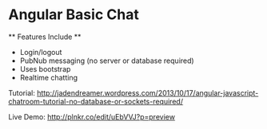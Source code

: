 Angular Basic Chat
=============

** Features Include **
* Login/logout
* PubNub messaging (no server or database required)
* Uses bootstrap
* Realtime chatting

Tutorial: http://jadendreamer.wordpress.com/2013/10/17/angular-javascript-chatroom-tutorial-no-database-or-sockets-required/

Live Demo: http://plnkr.co/edit/uEbVVJ?p=preview
